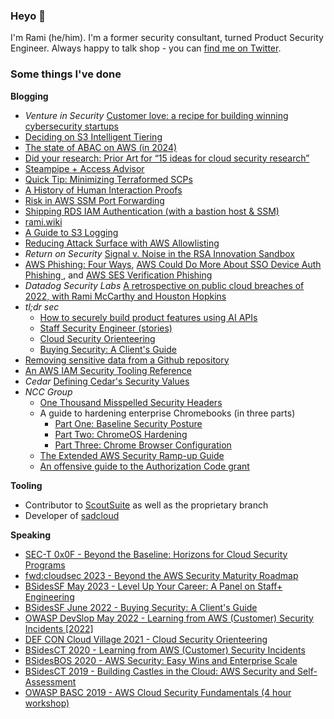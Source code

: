 ### Heyo 👋

I'm Rami (he/him). I'm a former security consultant, turned Product Security Engineer. Always happy to talk shop - you can [find me on Twitter](https://twitter.com/ramimacisabird).

### Some things I've done


**Blogging**

* *Venture in Security* [Customer love: a recipe for building winning cybersecurity startups](https://ventureinsecurity.net/p/customer-love-a-recipe-for-building)
* [Deciding on S3 Intelligent Tiering](https://ramimac.me/s3-it)
* [The state of ABAC on AWS (in 2024)](https://ramimac.me/abac)
* [Did your research: Prior Art for “15 ideas for cloud security research”](https://ramimac.me/prior-art)
* [Steampipe + Access Advisor](https://ramimac.me/access-advisor-steampipe)
* [Quick Tip: Minimizing Terraformed SCPs](https://ramimac.me/terraform-minimized-scps)
* [A History of Human Interaction Proofs](https://ramimac.me/history-of-captcha)
* [Risk in AWS SSM Port Forwarding](https://ramimac.me/ssm-iam)
* [Shipping RDS IAM Authentication (with a bastion host & SSM)](https://ramimac.me/rds-iam-auth)
* [rami.wiki](https://rami.wiki)
* [A Guide to S3 Logging](https://ramimac.me/s3-logging)
* [Reducing Attack Surface with AWS Allowlisting](https://ramimac.me/aws-allowlisting)
* *Return on Security* [Signal v. Noise in the RSA Innovation Sandbox](https://www.returnonsecurity.com/signal-v-noise-in-the-rsa-innovation-sandbox/)
* [AWS Phishing: Four Ways](https://ramimac.me/aws-phishing), [AWS Could Do More About SSO Device Auth Phishing ](https://ramimac.me/aws-device-auth), and [AWS SES Verification Phishing](https://ramimac.me/more-aws-phishing)
* *Datadog Security Labs* [A retrospective on public cloud breaches of 2022, with Rami McCarthy and Houston Hopkins
](https://securitylabs.datadoghq.com/articles/public-cloud-breaches-2022-mccarthy-hopkins/)
* *tl;dr sec*
  * [How to securely build product features using AI APIs](https://tldrsec.com/p/securely-build-product-ai-machine-learning)
  * [Staff Security Engineer (stories)](https://tldrsec.com/guides/staffeng-security/)
  * [Cloud Security Orienteering](https://tldrsec.com/blog/cloud-security-orienteering/)
  * [Buying Security: A Client's Guide](https://tldrsec.com/guides/buying-security/)
* [Removing sensitive data from a Github repository](http://ramimac.me/security/Github-Cleanup/) 
* [An AWS IAM Security Tooling Reference](https://ramimac.me/cloudsec/security/aws-iam-tool-reference/) 
* *Cedar* [Defining Cedar's Security Values](https://decode.cedar.com/defining-cedars-security-values/)
* *NCC Group* 
  * [One Thousand Misspelled Security Headers](https://web.archive.org/web/20191111000822/https://www.nccgroup.trust/us/about-us/newsroom-and-events/blog/2019/july/misspelled-security-headers/)
  * A guide to hardening enterprise Chromebooks (in three parts)
    * [Part One: Baseline Security Posture](https://web.archive.org/web/20191117201110/https://www.nccgroup.trust/us/about-us/newsroom-and-events/blog/2019/july/chromebooks/)
    * [Part Two: ChromeOS Hardening](https://web.archive.org/web/20191117201434/https://www.nccgroup.trust/us/about-us/newsroom-and-events/blog/2019/july/chromebooks2/)
    * [Part Three: Chrome Browser Configuration](https://web.archive.org/web/20200428220637/https://www.nccgroup.trust/us/about-us/newsroom-and-events/blog/2019/july/chromebooks-3)
  * [The Extended AWS Security Ramp-up Guide](https://research.nccgroup.com/2020/04/24/the-extended-aws-security-ramp-up-guide/)
  * [An offensive guide to the Authorization Code grant](https://research.nccgroup.com/2020/07/07/an-offensive-guide-to-the-authorization-code-grant/)

**Tooling**

* Contributor to [ScoutSuite](https://github.com/nccgroup/scoutsuite) as well as the proprietary branch
* Developer of [sadcloud](https://github.com/nccgroup/sadcloud)

**Speaking**
* [SEC-T 0x0F - Beyond the Baseline: Horizons for Cloud Security Programs](https://www.youtube.com/watch?v=YPuxkgRVk1Y)
* [fwd:cloudsec 2023 - Beyond the AWS Security Maturity Roadmap](https://www.youtube.com/watch?v=V4TIcBSR1w8)
* [BSidesSF May 2023 - Level Up Your Career: A Panel on Staff+ Engineering](https://www.youtube.com/watch?v=OJyFP14tgjk)
* [BSidesSF June 2022 - Buying Security: A Client's Guide](https://www.youtube.com/watch?v=UmpKy0iTGTg)
* [OWASP DevSlop May 2022 - Learning from AWS (Customer) Security Incidents \[2022\]](https://www.youtube.com/watch?v=JBUgAXvcObU)
* [DEF CON Cloud Village 2021 - Cloud Security Orienteering](https://speakerdeck.com/ramimac/cloud-security-orienteering)
* [BSidesCT 2020 - Learning from AWS (Customer) Security Incidents](https://speakerdeck.com/ramimac/learning-from-aws-customer-security-incidents)
* [BSidesBOS 2020 - AWS Security: Easy Wins and Enterprise Scale](https://speakerdeck.com/ramimac/aws-security-easy-wins-and-enterprise-scale)
* [BSidesCT 2019 - Building Castles in the Cloud: AWS Security and Self-Assessment](https://speakerdeck.com/ramimac/building-castles-in-the-cloud-aws-security-and-self-assessment)
* [OWASP BASC 2019 - AWS Cloud Security Fundamentals (4 hour workshop)](https://speakerdeck.com/ramimac/aws-cloud-security-fundamentals)
